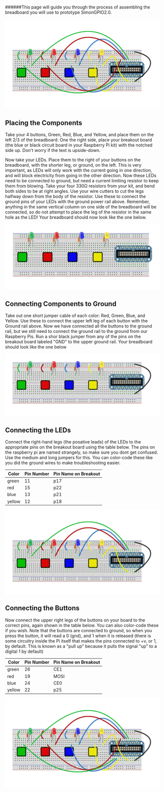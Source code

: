 ######This page will guide you through the process of assembling the breadboard you will use to prototype SimonGPIO2.0. 

![Welcome To Your Doom!](https://raw.githubusercontent.com/FabCamp/SimonGPIO2.0/master/Images/BreadBoard%20Full.png)

Placing the Components
----------------------

Take your 4 buttons, Green, Red, Blue, and Yellow, and place them on the left 2/3 of the breadboard. One the right side, place your breakout board (the blue or black circuit board in your Raspberry Pi kit) with the notched side up. Don't worry if the text is upside-down. 

Now take your LEDs. Place them to the right of your buttons on the breadboard, with the shorter leg, or ground, on the left. This is very important, as LEDs will only work with the current going in one direction, and will block electricity from going in the other direction. Now these LEDs need to be connected to ground, but need a current limiting resistor to keep them from blowing. Take your four 330Ω resistors from your kit, and bend both sides to be at right angles. Use your wire cutters to cut the legs halfway down from the body of the resistor. Use these to connect the ground pins of your LEDs with the ground power rail above. Remember, anything in the same vertical column on one side of the breadboard will be connected, so do not attempt to place the leg of the resistor in the same hole as the LED! Your breadboard should now look like the one below.

![Breadboard conponents only](https://raw.githubusercontent.com/FabCamp/SimonGPIO2.0/master/Images/BreadBoard%20No-Wires.png)

Connecting Components to Ground
-------------------------------

Take out one short jumper cable of each color: Red, Green, Blue, and Yellow. Use these to connect the upper left leg of each button with the Ground rail above. Now we have connected all the buttons to the ground rail, but we still need to connect the ground rail to the ground from our Raspberry Pis. Run a shor black jumper from any of the pins on the breakout board labeled "GND" to the upper ground rail. Your breadboard should look like the one below

![Ground wires only](https://raw.githubusercontent.com/FabCamp/SimonGPIO2.0/master/Images/BreadBoard%20GND-Wires.png)

Connecting the LEDs
-------------------

Connect the right-hand legs (the posative leads) of the LEDs to the appropriate pins on the breakout board using the table below. The pins on the raspberry pi are named strangely, so make sure you dont get confused. Use the medium and long jumpers for this. You can color-code these like you did the ground wires to make troubleshooting easier.

|Color |Pin Number|Pin Name on Breakout|
|------|----------|--------------------|
|green |11        |p17                 |
|red   |15        |p22                 |
|blue  |13        |p21                 |
|yellow|12        |p18                 |

![LED wires](https://raw.githubusercontent.com/FabCamp/SimonGPIO2.0/master/Images/Breadboard%20LED-Wires.png)

Connecting the Buttons
----------------------

Now connect the upper right legs of the buttons on your board to the correct pins, again shown in the table below. You can also color-code these if you wish. Note that the buttons are connected to ground, so when you press the button, it will read a 0 (gnd), and 1 when it is released (there is some circuitry inside the Pi itself that makes the pins connected to +v, or 1, by default. This is known as a "pull up" because it pulls the signal "up" to a digital 1 by default)

|Color |Pin Number|Pin Name on Breakout|
|------|----------|--------------------|
|green |26        |CE1                 |
|red   |19        |MOSI                |
|blue  |24        |CE0                 |
|yellow|22        |p25                 |

![finished board](https://raw.githubusercontent.com/FabCamp/SimonGPIO2.0/master/Images/BreadBoard%20Full.png)
